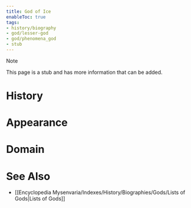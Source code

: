```yaml
---
title: God of Ice
enableToc: true
tags:
- history/biography
- god/lesser-god
- god/phenomena_god
- stub
---
```


> [!note]
> This page is a stub and has more information that can be added.

# History

# Appearance

# Domain

# See Also
- [[Encyclopedia Mysenvaria/Indexes/History/Biographies/Gods/Lists of Gods|Lists of Gods]]